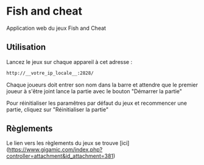 # Fish and cheat
Application web du jeux Fish and Cheat

## Utilisation

Lancez le jeux sur chaque appareil à cet adresse :
```bash
http://__votre_ip_locale__:2828/
```

Chaque joueurs doit entrer son nom dans la barre et attendre que le premier joueur à s'être joint lance la partie avec le bouton "Démarrer la partie"

Pour réinitialiser les paramêtres par défaut du jeux et recommencer une partie, cliquez sur "Réinitialiser la partie"

## Règlements
Le lien vers les règlements du jeux se trouve [ici] (https://www.gigamic.com/index.php?controller=attachment&id_attachment=381)
